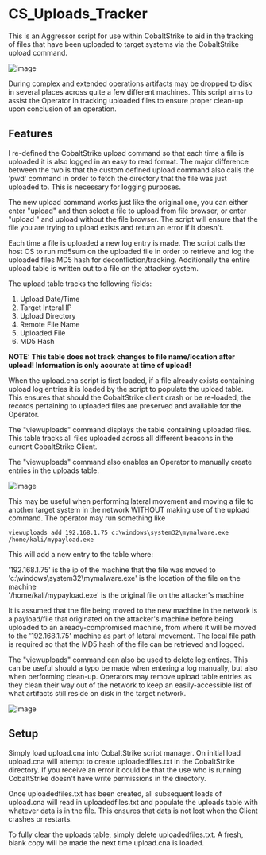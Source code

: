 # CS_Uploads_Tracker
This is an Aggressor script for use within CobaltStrike to aid in the tracking of files that have been uploaded to target systems via the CobaltStrike upload command.

![image](https://user-images.githubusercontent.com/91164728/200203816-3dd2c913-0b2d-4bf4-bf6f-ec5ab1c0a7c3.png)

During complex and extended operations artifacts may be dropped to disk in several places across quite a few different machines.  This script aims to assist the Operator in tracking uploaded files to ensure proper clean-up upon conclusion of an operation.

## Features

I re-defined the CobaltStrike upload command so that each time a file is uploaded it is also logged in an easy to read format.  The major difference between the two is that the custom defined upload command also calls the 'pwd' command in order to fetch the directory that the file was just uploaded to.  This is necessary for logging purposes.

The new upload command works just like the original one, you can either enter "upload" and then select a file to upload from file browser, or enter "upload <path-to-file>" and upload without the file browser.  The script will ensure that the file you are trying to upload exists and return an error if it doesn't.

Each time a file is uploaded a new log entry is made.  The script calls the host OS to run md5sum on the uploaded file in order to retrieve and log the uploaded files MD5 hash for deconfliction/tracking. Additionally the entire upload table is written out to a file on the attacker system. 

The upload table tracks the following fields:

1. Upload Date/Time
2. Target Interal IP
3. Upload Directory
4. Remote File Name
5. Uploaded File
6. MD5 Hash

**NOTE: This table does not track changes to file name/location after upload! Information is only accurate at time of upload!**

When the upload.cna script is first loaded, if a file already exists containing upload log entries it is loaded by the script to populate the upload table.  This ensures that should the CobaltStrike client crash or be re-loaded, the records pertaining to uploaded files are preserved and available for the Operator.

The "viewuploads" command displays the table containing uploaded files.  This table tracks all files uploaded across all different beacons in the current CobaltStrike Client.

The "viewuploads" command also enables an Operator to manually create entries in the uploads table.

![image](https://user-images.githubusercontent.com/91164728/200205010-0bbbad22-25d4-4205-a87f-cd7f65cf5d2b.png)

This may be useful when performing lateral movement and moving a file to another target system in the network WITHOUT making use of the upload command.  The operator may run something like 

```viewuploads add 192.168.1.75 c:\windows\system32\mymalware.exe /home/kali/mypayload.exe```

This will add a new entry to the table where:

'192.168.1.75' is the ip of the machine that the file was moved to  
'c:\windows\system32\mymalware.exe' is the location of the file on the machine  
'/home/kali/mypayload.exe' is the original file on the attacker's machine  

It is assumed that the file being moved to the new machine in the network is a payload/file that originated on the attacker's machine before being uploaded to an already-compromised machine, from where it will be moved to the '192.168.1.75' machine as part of lateral movement.  The local file path is required so that the MD5 hash of the file can be retrieved and logged.

The "viewuploads" command can also be used to delete log entires.  This can be useful should a typo be made when entering a log manually, but also when performing clean-up.  Operators may remove upload table entries as they clean their way out of the network to keep an easily-accessible list of what artifacts still reside on disk in the target network. 

![image](https://user-images.githubusercontent.com/91164728/200205078-3c7e5f7f-b627-4671-aa62-c320d7d2d951.png)

## Setup

Simply load upload.cna into CobaltStrike script manager.  On initial load upload.cna will attempt to create uploadedfiles.txt in the CobaltStrike directory.  If you receive an error it could be that the use who is running CobaltStrike doesn't have write permissions in the directory.  

Once uploadedfiles.txt has been created, all subsequent loads of upload.cna will read in uploadedfiles.txt and populate the uploads table with whatever data is in the file.  This ensures that data is not lost when the Client crashes or restarts.

To fully clear the uploads table, simply delete uploadedfiles.txt.  A fresh, blank copy will be made the next time upload.cna is loaded.
